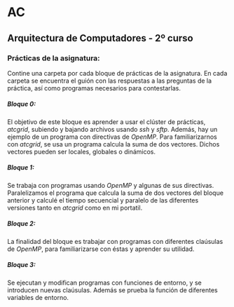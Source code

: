 # AC
## Arquitectura de Computadores - 2º curso

### Prácticas de la asignatura:

Contine una carpeta por cada bloque de prácticas de la asignatura. En cada carpeta se encuentra el guión con las
respuestas a las preguntas de la práctica, así como programas necesarios para contestarlas.

##### Bloque 0: 

El objetivo de este bloque es aprender a usar el clúster de prácticas, *atcgrid*, subiendo y bajando archivos usando
*ssh* y *sftp*. Además, hay un ejemplo de un programa con directivas de *OpenMP*.
Para familiarizarnos con *atcgrid*, se usa un programa calcula la suma de dos vectores. Dichos vectores pueden ser
locales, globales o dinámicos.

##### Bloque 1: 

Se trabaja con programas usando *OpenMP* y algunas de sus directivas. Paralelizamos el programa que calcula la suma
de dos vectores del bloque anterior y calculé el tiempo secuencial y paralelo de las diferentes versiones tanto en 
*atcgrid* como en mi portatil.

##### Bloque 2: 

La finalidad del bloque es trabajar con programas con diferentes claúsulas de *OpenMP*, para familiarizarse con éstas
y aprender su utilidad.

##### Bloque 3: 

Se ejecutan y modifican programas con funciones de entorno, y se introducen nuevas claúsulas. Además se prueba la 
función de diferentes variables de entorno.
